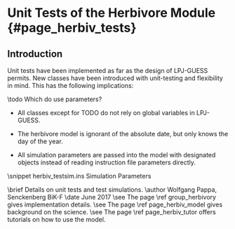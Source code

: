 Unit Tests of the Herbivore Module {#page_herbiv_tests}
==================================
Introduction
------------

Unit tests have been implemented as far as the design of LPJ-GUESS permits.
New classes have been introduced with unit-testing and flexibility in mind.
This has the following implications:

\todo Which do use parameters?

- All classes except for TODO do not rely on global variables in LPJ-GUESS.

- The herbivore model is ignorant of the absolute date, but only knows the 
day of the year.

- All simulation parameters are passed into the model with designated objects
instead of reading instruction file parameters directly.











<!-- Alternatively to the snippet command, the dontinclude command -->
<!-- could be used. -->
\snippet herbiv_testsim.ins Simulation Parameters


\brief Details on unit tests and test simulations.
\author Wolfgang Pappa, Senckenberg BiK-F
\date June 2017
\see The page \ref group_herbivory gives implementation details.
\see The page \ref page_herbiv_model gives background on the science.
\see The page \ref page_herbiv_tutor offers tutorials on how to use the model.

